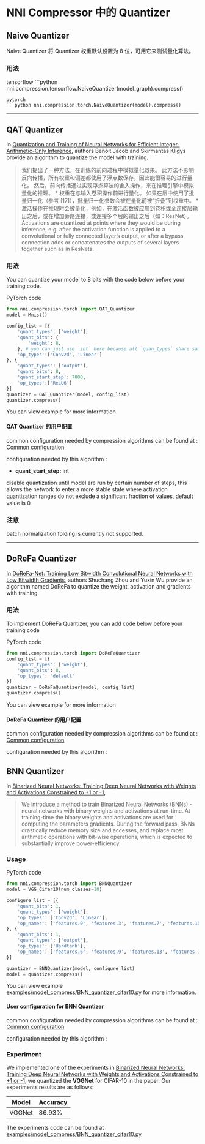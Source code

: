 NNI Compressor 中的 Quantizer
===
## Naive Quantizer

Naive Quantizer 将 Quantizer 权重默认设置为 8 位，可用它来测试量化算法。

### 用法
tensorflow ```python nni.compression.tensorflow.NaiveQuantizer(model_graph).compress()
```
pytorch
```python nni.compression.torch.NaiveQuantizer(model).compress()
```

***

## QAT Quantizer
In [Quantization and Training of Neural Networks for Efficient Integer-Arithmetic-Only Inference](http://openaccess.thecvf.com/content_cvpr_2018/papers/Jacob_Quantization_and_Training_CVPR_2018_paper.pdf), authors Benoit Jacob and Skirmantas Kligys provide an algorithm to quantize the model with training.
> 我们提出了一种方法，在训练的前向过程中模拟量化效果。 此方法不影响反向传播，所有权重和偏差都使用了浮点数保存，因此能很容易的进行量化。 然后，前向传播通过实现浮点算法的舍入操作，来在推理引擎中模拟量化的推理。 * 权重在与输入卷积操作前进行量化。 如果在层中使用了批量归一化（参考 [17]），批量归一化参数会被在量化前被“折叠”到权重中。 * 激活操作在推理时会被量化，例如，在激活函数被应用到卷积或全连接层输出之后，或在增加旁路连接，或连接多个层的输出之后（如：ResNet）。 Activations are quantized at points where they would be during inference, e.g. after the activation function is applied to a convolutional or fully connected layer’s output, or after a bypass connection adds or concatenates the outputs of several layers together such as in ResNets.


### 用法
You can quantize your model to 8 bits with the code below before your training code.

PyTorch code
```python
from nni.compression.torch import QAT_Quantizer
model = Mnist()

config_list = [{
    'quant_types': ['weight'],
    'quant_bits': {
        'weight': 8,
    }, # you can just use `int` here because all `quan_types` share same bits length, see config for `ReLu6` below.
    'op_types':['Conv2d', 'Linear']
}, {
    'quant_types': ['output'],
    'quant_bits': 8,
    'quant_start_step': 7000,
    'op_types':['ReLU6']
}]
quantizer = QAT_Quantizer(model, config_list)
quantizer.compress()
```

You can view example for more information

#### QAT Quantizer 的用户配置
common configuration needed by compression algorithms can be found at : [Common configuration](./Overview.md#User-configuration-for-a-compression-algorithm)

configuration needed by this algorithm :

* **quant_start_step:** int

disable quantization until model are run by certain number of steps, this allows the network to enter a more stable state where activation quantization ranges do not exclude a signiﬁcant fraction of values, default value is 0

### 注意
batch normalization folding is currently not supported.
***

## DoReFa Quantizer
In [DoReFa-Net: Training Low Bitwidth Convolutional Neural Networks with Low Bitwidth Gradients](https://arxiv.org/abs/1606.06160), authors Shuchang Zhou and Yuxin Wu provide an algorithm named DoReFa to quantize the weight, activation and gradients with training.

### 用法
To implement DoReFa Quantizer, you can add code below before your training code

PyTorch code
```python
from nni.compression.torch import DoReFaQuantizer
config_list = [{ 
    'quant_types': ['weight'],
    'quant_bits': 8, 
    'op_types': 'default' 
}]
quantizer = DoReFaQuantizer(model, config_list)
quantizer.compress()
```

You can view example for more information

#### DoReFa Quantizer 的用户配置
common configuration needed by compression algorithms can be found at : [Common configuration](./Overview.md#User-configuration-for-a-compression-algorithm)

configuration needed by this algorithm :


## BNN Quantizer
In [Binarized Neural Networks: Training Deep Neural Networks with Weights and Activations Constrained to +1 or -1](https://arxiv.org/abs/1602.02830),
> We introduce a method to train Binarized Neural Networks (BNNs) - neural networks with binary weights and activations at run-time. At training-time the binary weights and activations are used for computing the parameters gradients. During the forward pass, BNNs drastically reduce memory size and accesses, and replace most arithmetic operations with bit-wise operations, which is expected to substantially improve power-efficiency.


### Usage

PyTorch code
```python
from nni.compression.torch import BNNQuantizer
model = VGG_Cifar10(num_classes=10)

configure_list = [{
    'quant_bits': 1,
    'quant_types': ['weight'],
    'op_types': ['Conv2d', 'Linear'],
    'op_names': ['features.0', 'features.3', 'features.7', 'features.10', 'features.14', 'features.17', 'classifier.0', 'classifier.3']
}, {
    'quant_bits': 1,
    'quant_types': ['output'],
    'op_types': ['Hardtanh'],
    'op_names': ['features.6', 'features.9', 'features.13', 'features.16', 'features.20', 'classifier.2', 'classifier.5']
}]

quantizer = BNNQuantizer(model, configure_list)
model = quantizer.compress()
```

You can view example [examples/model_compress/BNN_quantizer_cifar10.py](https://github.com/microsoft/nni/tree/master/examples/model_compress/BNN_quantizer_cifar10.py) for more information.

#### User configuration for BNN Quantizer
common configuration needed by compression algorithms can be found at : [Common configuration](./Overview.md#User-configuration-for-a-compression-algorithm)

configuration needed by this algorithm :

### Experiment
We implemented one of the experiments in [Binarized Neural Networks: Training Deep Neural Networks with Weights and Activations Constrained to +1 or -1](https://arxiv.org/abs/1602.02830), we quantized the **VGGNet** for CIFAR-10 in the paper. Our experiments results are as follows:

| Model  | Accuracy |
| ------ | -------- |
| VGGNet | 86.93%   |


The experiments code can be found at [examples/model_compress/BNN_quantizer_cifar10.py](https://github.com/microsoft/nni/tree/master/examples/model_compress/BNN_quantizer_cifar10.py) 